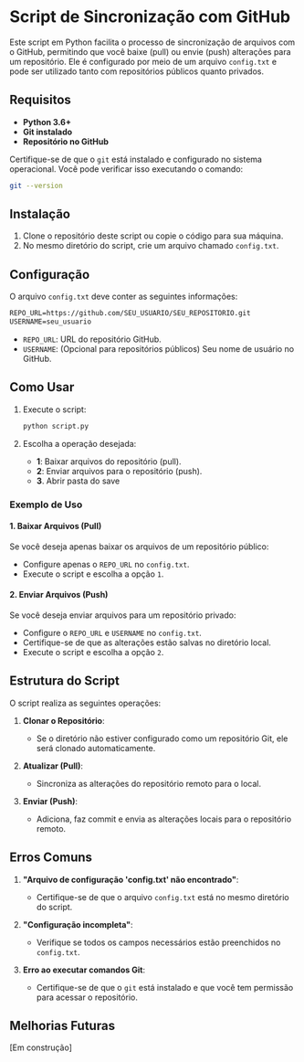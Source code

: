 # Script de Sincronização com GitHub

Este script em Python facilita o processo de sincronização de arquivos com o GitHub, permitindo que você baixe (pull) ou envie (push) alterações para um repositório. Ele é configurado por meio de um arquivo `config.txt` e pode ser utilizado tanto com repositórios públicos quanto privados.

## Requisitos

- **Python 3.6+**
- **Git instalado**
- **Repositório no GitHub**

Certifique-se de que o `git` está instalado e configurado no sistema operacional. Você pode verificar isso executando o comando:

```bash
git --version
```

## Instalação

1. Clone o repositório deste script ou copie o código para sua máquina.
2. No mesmo diretório do script, crie um arquivo chamado `config.txt`.

## Configuração

O arquivo `config.txt` deve conter as seguintes informações:

```txt
REPO_URL=https://github.com/SEU_USUARIO/SEU_REPOSITORIO.git
USERNAME=seu_usuario
```

- `REPO_URL`: URL do repositório GitHub.
- `USERNAME`: (Opcional para repositórios públicos) Seu nome de usuário no GitHub.

## Como Usar

1. Execute o script:

   ```bash
   python script.py
   ```

2. Escolha a operação desejada:
   - **1**: Baixar arquivos do repositório (pull).
   - **2**: Enviar arquivos para o repositório (push).
   - **3**. Abrir pasta do save

### Exemplo de Uso

#### 1. Baixar Arquivos (Pull)

Se você deseja apenas baixar os arquivos de um repositório público:

- Configure apenas o `REPO_URL` no `config.txt`.
- Execute o script e escolha a opção `1`.

#### 2. Enviar Arquivos (Push)

Se você deseja enviar arquivos para um repositório privado:

- Configure o `REPO_URL` e `USERNAME` no `config.txt`.
- Certifique-se de que as alterações estão salvas no diretório local.
- Execute o script e escolha a opção `2`.

## Estrutura do Script

O script realiza as seguintes operações:

1. **Clonar o Repositório**:
   - Se o diretório não estiver configurado como um repositório Git, ele será clonado automaticamente.

2. **Atualizar (Pull)**:
   - Sincroniza as alterações do repositório remoto para o local.

3. **Enviar (Push)**:
   - Adiciona, faz commit e envia as alterações locais para o repositório remoto.

## Erros Comuns

1. **"Arquivo de configuração 'config.txt' não encontrado"**:
   - Certifique-se de que o arquivo `config.txt` está no mesmo diretório do script.

2. **"Configuração incompleta"**:
   - Verifique se todos os campos necessários estão preenchidos no `config.txt`.

3. **Erro ao executar comandos Git**:
   - Certifique-se de que o `git` está instalado e que você tem permissão para acessar o repositório.

## Melhorias Futuras

[Em construção]
